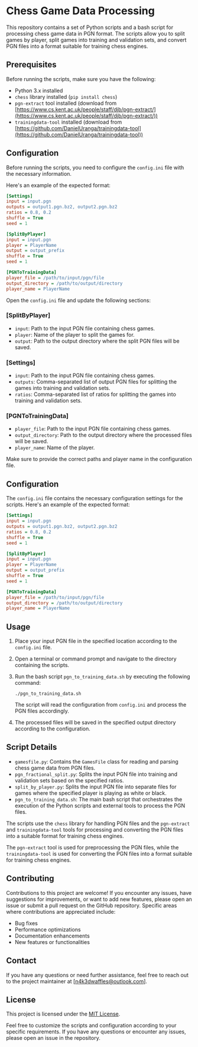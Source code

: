 # Chess Game Data Processing

This repository contains a set of Python scripts and a bash script for processing chess game data in PGN format. The scripts allow you to split games by player, split games into training and validation sets, and convert PGN files into a format suitable for training chess engines.

## Prerequisites

Before running the scripts, make sure you have the following:

- Python 3.x installed
- `chess` library installed (`pip install chess`)
- `pgn-extract` tool installed (download from [https://www.cs.kent.ac.uk/people/staff/djb/pgn-extract/](https://www.cs.kent.ac.uk/people/staff/djb/pgn-extract/))
- `trainingdata-tool` installed (download from [https://github.com/DanielUranga/trainingdata-tool](https://github.com/DanielUranga/trainingdata-tool))

## Configuration

Before running the scripts, you need to configure the `config.ini` file with the necessary information. 

Here's an example of the expected format:

```ini
[Settings]
input = input.pgn
outputs = output1.pgn.bz2, output2.pgn.bz2
ratios = 0.8, 0.2
shuffle = True
seed = 1

[SplitByPlayer]
input = input.pgn
player = PlayerName
output = output_prefix
shuffle = True
seed = 1

[PGNToTrainingData]
player_file = /path/to/input/pgn/file
output_directory = /path/to/output/directory
player_name = PlayerName
```

Open the `config.ini` file and update the following sections:

### [SplitByPlayer]

- `input`: Path to the input PGN file containing chess games.
- `player`: Name of the player to split the games for.
- `output`: Path to the output directory where the split PGN files will be saved.

### [Settings]

- `input`: Path to the input PGN file containing chess games.
- `outputs`: Comma-separated list of output PGN files for splitting the games into training and validation sets.
- `ratios`: Comma-separated list of ratios for splitting the games into training and validation sets.

### [PGNToTrainingData]

- `player_file`: Path to the input PGN file containing chess games.
- `output_directory`: Path to the output directory where the processed files will be saved.
- `player_name`: Name of the player.

Make sure to provide the correct paths and player name in the configuration file.

## Configuration

The `config.ini` file contains the necessary configuration settings for the scripts. Here's an example of the expected format:

```ini
[Settings]
input = input.pgn
outputs = output1.pgn.bz2, output2.pgn.bz2
ratios = 0.8, 0.2
shuffle = True
seed = 1

[SplitByPlayer]
input = input.pgn
player = PlayerName
output = output_prefix
shuffle = True
seed = 1

[PGNToTrainingData]
player_file = /path/to/input/pgn/file
output_directory = /path/to/output/directory
player_name = PlayerName
```

## Usage

1. Place your input PGN file in the specified location according to the `config.ini` file.

2. Open a terminal or command prompt and navigate to the directory containing the scripts.

3. Run the bash script `pgn_to_training_data.sh` by executing the following command:
   ```
   ./pgn_to_training_data.sh
   ```

   The script will read the configuration from `config.ini` and process the PGN files accordingly.

4. The processed files will be saved in the specified output directory according to the configuration.

## Script Details

- `gamesfile.py`: Contains the `GamesFile` class for reading and parsing chess game data from PGN files.
- `pgn_fractional_split.py`: Splits the input PGN file into training and validation sets based on the specified ratios.
- `split_by_player.py`: Splits the input PGN file into separate files for games where the specified player is playing as white or black.
- `pgn_to_training_data.sh`: The main bash script that orchestrates the execution of the Python scripts and external tools to process the PGN files.

The scripts use the `chess` library for handling PGN files and the `pgn-extract` and `trainingdata-tool` tools for processing and converting the PGN files into a suitable format for training chess engines.

The `pgn-extract` tool is used for preprocessing the PGN files, while the `trainingdata-tool` is used for converting the PGN files into a format suitable for training chess engines.

## Contributing

Contributions to this project are welcome! If you encounter any issues, have suggestions for improvements, or want to add new features, please open an issue or submit a pull request on the GitHub repository. Specific areas where contributions are appreciated include:

- Bug fixes
- Performance optimizations
- Documentation enhancements
- New features or functionalities

## Contact

If you have any questions or need further assistance, feel free to reach out to the project maintainer at [n4k3dwaffles@outlook.com].

## License

This project is licensed under the [MIT License](LICENSE).

Feel free to customize the scripts and configuration according to your specific requirements. If you have any questions or encounter any issues, please open an issue in the repository.


